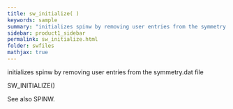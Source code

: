 ```yaml
---
title: sw_initialize( )
keywords: sample
summary: "initializes spinw by removing user entries from the symmetry.dat file"
sidebar: product1_sidebar
permalink: sw_initialize.html
folder: swfiles
mathjax: true
---
```

  initializes spinw by removing user entries from the symmetry.dat file
 
  SW_INITIALIZE()
 
  See also SPINW.
 
